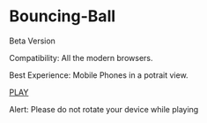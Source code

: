 # Bouncing-Ball
Beta Version

Compatibility: All the modern browsers.

Best Experience: Mobile Phones in a potrait view.

[PLAY](https://jhasuraj01.github.io/bouncing-ball/)

Alert: Please do not rotate your device while playing
